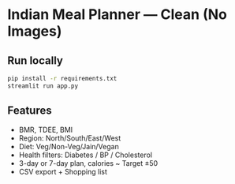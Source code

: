 
# Indian Meal Planner — Clean (No Images)

## Run locally
```bash
pip install -r requirements.txt
streamlit run app.py
```

## Features
- BMR, TDEE, BMI
- Region: North/South/East/West
- Diet: Veg/Non-Veg/Jain/Vegan
- Health filters: Diabetes / BP / Cholesterol
- 3-day or 7-day plan, calories ~ Target ±50
- CSV export + Shopping list
